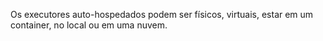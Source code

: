 Os executores auto-hospedados podem ser físicos, virtuais, estar em um container, no local ou em uma nuvem.
